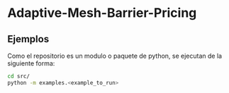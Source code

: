 # Adaptive-Mesh-Barrier-Pricing


## Ejemplos
Como el repositorio es un modulo o paquete de python, se ejecutan de la siguiente forma:

```bash
cd src/
python -m examples.<example_to_run>
```